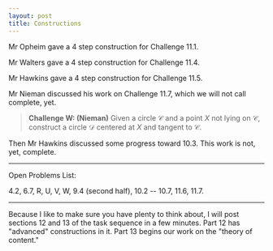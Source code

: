 ```yaml
---
layout: post
title: Constructions
---
```


Mr Opheim gave a 4 step construction for Challenge 11.1.

Mr Walters gave a 4 step construction for Challenge 11.4.

Mr Hawkins gave a 4 step construction for Challenge 11.5.

Mr Nieman discussed his work on Challenge 11.7, which we will not call complete, yet.

> **Challenge W: (Nieman)** Given a circle $\mathcal{C}$ and a point $X$ not lying on
> $\mathcal{C}$, construct a circle $\mathcal{D}$ centered at $X$ and tangent to $\mathcal{C}$.

Then Mr Hawkins discussed some progress toward 10.3. This work is not, yet, complete.

----

Open Problems List:

4.2, 6.7, R, U, V, W, 9.4 (second half), 10.2 -- 10.7, 11.6, 11.7.

----

Because I like to make sure you have plenty to think about, I will post sections 12
and 13 of the task sequence in a few minutes. Part 12 has "advanced" constructions
in it. Part 13 begins our work on the "theory of content."
